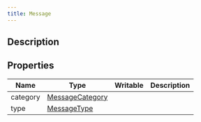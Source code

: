 ```yaml
---
title: Message
---
```

## Description

## Properties

| Name     | Type                                                    | Writable | Description |
| -------- | ------------------------------------------------------- | -------- | ----------- |
| category | [MessageCategory](/vext/ref/shared/class/messagecategory) |          |             |
| type     | [MessageType](/vext/ref/shared/class/messagetype)         |          |             |
